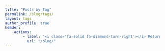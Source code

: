 ```yaml
---
title: "Posts by Tag"
permalink: /blog/tags/
layout: tags
author_profile: true
header:
    actions:
        - label: "<i class='fa-solid fa-diamond-turn-right'></i> Return"
          url: "/blog/"
---
```

